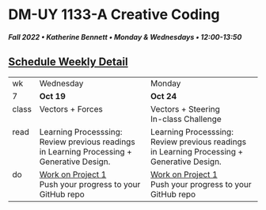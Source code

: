 # DM-UY 1133-A Creative Coding
##### Fall 2022 • Katherine Bennett • Monday & Wednesdays • 12:00-13:50

## [Schedule Weekly Detail](Calendar.md) 

<table>
<tr>
<td>wk</td>
<td>Wednesday </td>
<td>Monday </td>
</tr>
<!-- dates -->
<tr>
  <td valign="top">7</td>
  <td valign="top" width="48%"><strong>Oct 19</strong></td>
  <td valign="top" width="48%"><strong>Oct 24</strong></td>
</tr>
<!-- class -->
<tr>
	<td valign="top">class</td>
	<!-- day Tues -->
	<td valign="top" width="48%">
	Vectors + Forces  <br>	
	</td>
	<!-- day Thurs -->
	<td valign="top" width="48%">
			Vectors + Steering <br> 
      In-class Challenge<br> 
	</td>
<!-- homework -->
<tr>
  <td valign="top">read</td>
  	<!-- day Tues -->
  	<td valign="top"> 
	 Learning Processsing: Review previous readings in Learning Processing + Generative Design. 
    </td>
	</td>
  	<!-- day Thurs -->
  	<td valign="top"> 
        Learning Processsing: Review previous readings in Learning Processing + Generative Design. 
    </td>
 </tr>
 <!-- do -->
<tr>
  <td valign = "top">do</td>
	<!-- day Tues -->
 	<td valign = "top"> 
   <a href = "Project_1.md"> Work on Project 1 </a> <br>
        Push your progress to your GitHub repo
 	</td>
  	<!-- day Thurs -->
  	<td valign = "top">
  		 <a href = "Project_1.md"> Work on Project 1 </a> <br>
        Push your progress to your GitHub repo
  	</td>	
</tr>
</table>
